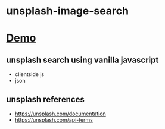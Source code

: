 # unsplash-image-search
# [Demo](https://images-search.netlify.com)

## unsplash search using vanilla javascript
- clientside js
- json




## unsplash references

- https://unsplash.com/documentation
- https://unsplash.com/api-terms


